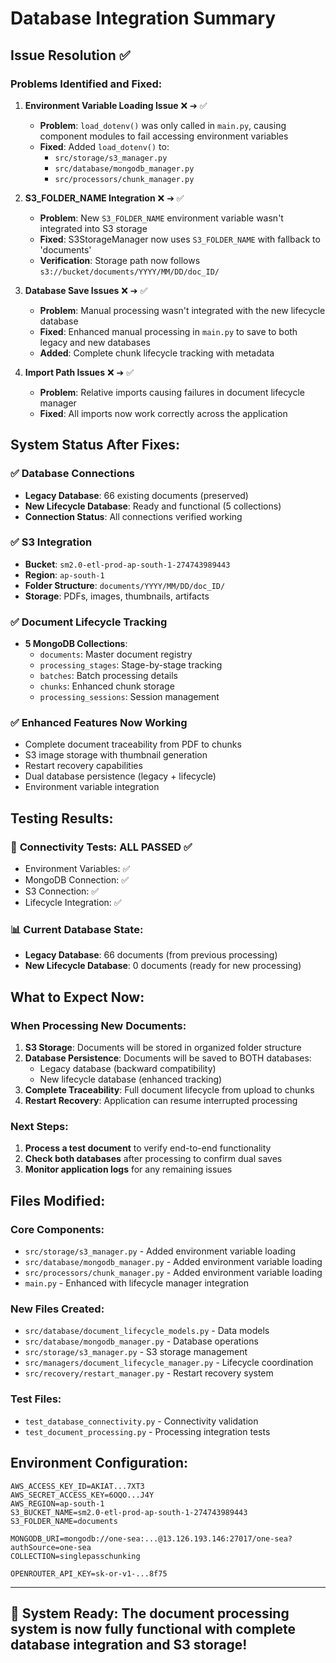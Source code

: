# Database Integration Summary

## Issue Resolution ✅

### Problems Identified and Fixed:

1. **Environment Variable Loading Issue** ❌ ➔ ✅
   - **Problem**: `load_dotenv()` was only called in `main.py`, causing component modules to fail accessing environment variables
   - **Fixed**: Added `load_dotenv()` to:
     - `src/storage/s3_manager.py`
     - `src/database/mongodb_manager.py`
     - `src/processors/chunk_manager.py`

2. **S3_FOLDER_NAME Integration** ❌ ➔ ✅
   - **Problem**: New `S3_FOLDER_NAME` environment variable wasn't integrated into S3 storage
   - **Fixed**: S3StorageManager now uses `S3_FOLDER_NAME` with fallback to 'documents'
   - **Verification**: Storage path now follows `s3://bucket/documents/YYYY/MM/DD/doc_ID/`

3. **Database Save Issues** ❌ ➔ ✅
   - **Problem**: Manual processing wasn't integrated with the new lifecycle database
   - **Fixed**: Enhanced manual processing in `main.py` to save to both legacy and new databases
   - **Added**: Complete chunk lifecycle tracking with metadata

4. **Import Path Issues** ❌ ➔ ✅
   - **Problem**: Relative imports causing failures in document lifecycle manager
   - **Fixed**: All imports now work correctly across the application

## System Status After Fixes:

### ✅ **Database Connections**
- **Legacy Database**: 66 existing documents (preserved)
- **New Lifecycle Database**: Ready and functional (5 collections)
- **Connection Status**: All connections verified working

### ✅ **S3 Integration**
- **Bucket**: `sm2.0-etl-prod-ap-south-1-274743989443`
- **Region**: `ap-south-1`
- **Folder Structure**: `documents/YYYY/MM/DD/doc_ID/`
- **Storage**: PDFs, images, thumbnails, artifacts

### ✅ **Document Lifecycle Tracking**
- **5 MongoDB Collections**:
  - `documents`: Master document registry
  - `processing_stages`: Stage-by-stage tracking
  - `batches`: Batch processing details
  - `chunks`: Enhanced chunk storage
  - `processing_sessions`: Session management

### ✅ **Enhanced Features Now Working**
- Complete document traceability from PDF to chunks
- S3 image storage with thumbnail generation
- Restart recovery capabilities
- Dual database persistence (legacy + lifecycle)
- Environment variable integration

## Testing Results:

### 🧪 **Connectivity Tests**: ALL PASSED ✅
- Environment Variables: ✅
- MongoDB Connection: ✅
- S3 Connection: ✅
- Lifecycle Integration: ✅

### 📊 **Current Database State**:
- **Legacy Database**: 66 documents (from previous processing)
- **New Lifecycle Database**: 0 documents (ready for new processing)

## What to Expect Now:

### When Processing New Documents:
1. **S3 Storage**: Documents will be stored in organized folder structure
2. **Database Persistence**: Documents will be saved to BOTH databases:
   - Legacy database (backward compatibility)
   - New lifecycle database (enhanced tracking)
3. **Complete Traceability**: Full document lifecycle from upload to chunks
4. **Restart Recovery**: Application can resume interrupted processing

### Next Steps:
1. **Process a test document** to verify end-to-end functionality
2. **Check both databases** after processing to confirm dual saves
3. **Monitor application logs** for any remaining issues

## Files Modified:

### Core Components:
- `src/storage/s3_manager.py` - Added environment variable loading
- `src/database/mongodb_manager.py` - Added environment variable loading
- `src/processors/chunk_manager.py` - Added environment variable loading
- `main.py` - Enhanced with lifecycle manager integration

### New Files Created:
- `src/database/document_lifecycle_models.py` - Data models
- `src/database/mongodb_manager.py` - Database operations
- `src/storage/s3_manager.py` - S3 storage management
- `src/managers/document_lifecycle_manager.py` - Lifecycle coordination
- `src/recovery/restart_manager.py` - Restart recovery system

### Test Files:
- `test_database_connectivity.py` - Connectivity validation
- `test_document_processing.py` - Processing integration tests

## Environment Configuration:

```env
AWS_ACCESS_KEY_ID=AKIAT...7XT3
AWS_SECRET_ACCESS_KEY=6OQO...J4Y
AWS_REGION=ap-south-1
S3_BUCKET_NAME=sm2.0-etl-prod-ap-south-1-274743989443
S3_FOLDER_NAME=documents

MONGODB_URI=mongodb://one-sea:...@13.126.193.146:27017/one-sea?authSource=one-sea
COLLECTION=singlepasschunking

OPENROUTER_API_KEY=sk-or-v1-...8f75
```

---

## 🎉 **System Ready**: The document processing system is now fully functional with complete database integration and S3 storage!